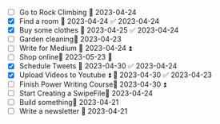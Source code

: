 - [ ] Go to Rock Climbing 📅 2023-04-24 
- [x] Find a room 📅 2023-04-24 ✅ 2023-04-24
- [x] Buy some clothes 📅 2023-04-25 ✅ 2023-04-24
- [ ] Garden cleaning📅 2023-04-23 
- [ ] Write for Medium 📅 2023-04-24 ⏫ 
- [ ] Shop online📅 2023-05-23 🔼 
- [x] Schedule Tweets 📅 2023-04-30 ✅ 2023-04-24
- [x] Upload Videos to Youtube ⏫ 📅 2023-04-30 ✅ 2023-04-23
- [ ] Finish Power Writing Course📅 2023-04-30 ⏫ 
- [ ] Start Creating a SwipeFile📅 2023-04-24 
- [ ] Build something📅 2023-04-21
- [ ] Write a newsletter 📅 2023-04-21